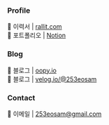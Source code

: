 ### Profile

📄 이력서 | [rallit.com](https://www.rallit.com/hub/resumes/887085/%EC%9D%B4%EC%84%B1%EC%A4%80)  
🔗 포트폴리오 | [Notion](https://253eosam.oopy.io/about-me)

### Blog

📕 블로그 | [oopy.io](https://253eosam.oopy.io/)  
📗 블로그 | [velog.io/@253eosam](https://velog.io/@253eosam)

### Contact

📩 이메일 | [253eosam@gmail.com](mailto:253eosam@gmail.com)

